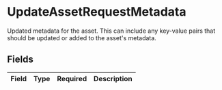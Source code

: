# UpdateAssetRequestMetadata

Updated metadata for the asset. This can include any key-value pairs that should be updated or added to the asset's metadata.


## Fields

| Field       | Type        | Required    | Description |
| ----------- | ----------- | ----------- | ----------- |